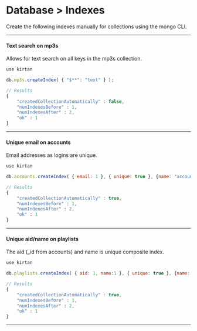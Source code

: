 <div class="page-header">
  <h1  id="page-title">Database > Indexes</h1>
</div>

Create the following indexes manually for collections using the mongo CLI.


___
#### Text search on mp3s

Allows for text search on all keys in the mp3s collection.

```javascript
use kirtan

db.mp3s.createIndex( { "$**": "text" } );

// Results
{
	"createdCollectionAutomatically" : false,
	"numIndexesBefore" : 1,
	"numIndexesAfter" : 2,
	"ok" : 1
}
```


___
#### Unique email on accounts

Email addresses as logins are unique.

```javascript
use kirtan

db.accounts.createIndex( { email: 1 }, { unique: true }, {name: "accounts_email"} );

// Results
{
	"createdCollectionAutomatically" : true,
	"numIndexesBefore" : 1,
	"numIndexesAfter" : 2,
	"ok" : 1
}
```


___
#### Unique aid/name on playlists

The aid (\_id from accounts) and name is unique composite index.

```javascript
use kirtan

db.playlists.createIndex( { aid: 1, name:1 }, { unique: true }, {name: "playlists_aid_name"} );

// Results
{
	"createdCollectionAutomatically" : true,
	"numIndexesBefore" : 1,
	"numIndexesAfter" : 2,
	"ok" : 1
}
```

___
